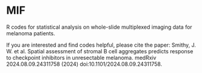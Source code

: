 # MIF
R codes for statistical analysis on whole-slide multiplexed imaging data for melanoma patients.

If you are interested and find codes helpful, please cite the paper:
Smithy, J. W. et al. Spatial assessment of stromal B cell aggregates predicts response to checkpoint inhibitors in unresectable melanoma. medRxiv 2024.08.09.24311758 (2024) doi:10.1101/2024.08.09.24311758.

